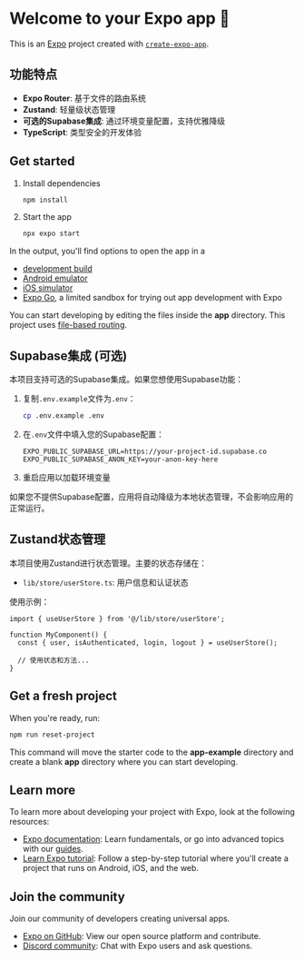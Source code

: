 # Welcome to your Expo app 👋

This is an [Expo](https://expo.dev) project created with [`create-expo-app`](https://www.npmjs.com/package/create-expo-app).

## 功能特点

- **Expo Router**: 基于文件的路由系统
- **Zustand**: 轻量级状态管理
- **可选的Supabase集成**: 通过环境变量配置，支持优雅降级
- **TypeScript**: 类型安全的开发体验

## Get started

1. Install dependencies

   ```bash
   npm install
   ```

2. Start the app

   ```bash
   npx expo start
   ```

In the output, you'll find options to open the app in a

- [development build](https://docs.expo.dev/develop/development-builds/introduction/)
- [Android emulator](https://docs.expo.dev/workflow/android-studio-emulator/)
- [iOS simulator](https://docs.expo.dev/workflow/ios-simulator/)
- [Expo Go](https://expo.dev/go), a limited sandbox for trying out app development with Expo

You can start developing by editing the files inside the **app** directory. This project uses [file-based routing](https://docs.expo.dev/router/introduction).

## Supabase集成 (可选)

本项目支持可选的Supabase集成。如果您想使用Supabase功能：

1. 复制`.env.example`文件为`.env`：

   ```bash
   cp .env.example .env
   ```

2. 在`.env`文件中填入您的Supabase配置：

   ```
   EXPO_PUBLIC_SUPABASE_URL=https://your-project-id.supabase.co
   EXPO_PUBLIC_SUPABASE_ANON_KEY=your-anon-key-here
   ```

3. 重启应用以加载环境变量

如果您不提供Supabase配置，应用将自动降级为本地状态管理，不会影响应用的正常运行。

## Zustand状态管理

本项目使用Zustand进行状态管理。主要的状态存储在：

- `lib/store/userStore.ts`: 用户信息和认证状态

使用示例：

```tsx
import { useUserStore } from '@/lib/store/userStore';

function MyComponent() {
  const { user, isAuthenticated, login, logout } = useUserStore();
  
  // 使用状态和方法...
}
```

## Get a fresh project

When you're ready, run:

```bash
npm run reset-project
```

This command will move the starter code to the **app-example** directory and create a blank **app** directory where you can start developing.

## Learn more

To learn more about developing your project with Expo, look at the following resources:

- [Expo documentation](https://docs.expo.dev/): Learn fundamentals, or go into advanced topics with our [guides](https://docs.expo.dev/guides).
- [Learn Expo tutorial](https://docs.expo.dev/tutorial/introduction/): Follow a step-by-step tutorial where you'll create a project that runs on Android, iOS, and the web.

## Join the community

Join our community of developers creating universal apps.

- [Expo on GitHub](https://github.com/expo/expo): View our open source platform and contribute.
- [Discord community](https://chat.expo.dev): Chat with Expo users and ask questions.
